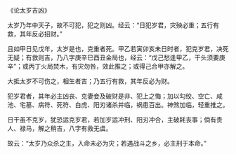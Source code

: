 《论太岁吉凶》

太岁乃年中天子，故不可犯，犯之则凶。经云：“日犯岁君，灾殃必重；五行有救，其年反必招财。”

且如甲日见戊年，太岁是也，克重者死。甲乙若寅卯亥未日时者，犯克岁君，决死无疑；有救则吉，乃八字庚辛巳酉丑金局也，经云：“戊己愁逢甲乙，干头须要庚辛”；或丙丁火局焚木，有灾勿咎，效此推之；或得己合甲亦解之。

大抵太岁不可伤之，相生者吉；乃五行有救，其年反必为财。

犯岁君者，其年必主凶丧、克妻妾及破财是非、犯上之悔；加以勾绞、空亡、咸池、宅墓、病符、死符、白虎、阳刃诸杀并临，祸患百出。神煞加临，轻重推之。

日干虽不克岁，犹恐运克岁君，若加岁运冲刑、阳刃冲合，主破耗丧事；倘有贵人、禄马，解之稍吉，八字有救无虞。

故云：“太岁乃众杀之主，入命未必为灾；若遇战斗之乡，必主刑于本命。”

